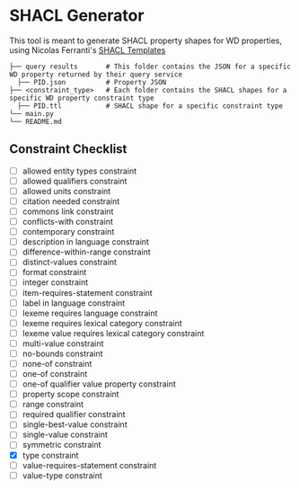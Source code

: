 # SHACL Generator

This tool is meant to generate SHACL property shapes for WD properties, using Nicolas Ferranti's [SHACL Templates](https://github.com/nicolasferranti/wikidata-constraints-formalization)

```
├── query results       # This folder contains the JSON for a specific WD property returned by their query service
  ├── PID.json          # Property JSON
├── <constraint_type>   # Each folder contains the SHACL shapes for a specific WD property constraint type
  ├── PID.ttl           # SHACL shape for a specific constraint type
└── main.py
└── README.md
```

## Constraint Checklist

- [ ] allowed entity types constraint
- [ ] allowed qualifiers constraint
- [ ] allowed units constraint
- [ ] citation needed constraint
- [ ] commons link constraint
- [ ] conflicts-with constraint
- [ ] contemporary constraint
- [ ] description in language constraint
- [ ] difference-within-range constraint
- [ ] distinct-values constraint
- [ ] format constraint
- [ ] integer constraint
- [ ] item-requires-statement constraint
- [ ] label in language constraint
- [ ] lexeme requires language constraint
- [ ] lexeme requires lexical category constraint
- [ ] lexeme value requires lexical category constraint
- [ ] multi-value constraint
- [ ] no-bounds constraint
- [ ] none-of constraint
- [ ] one-of constraint
- [ ] one-of qualifier value property constraint
- [ ] property scope constraint
- [ ] range constraint
- [ ] required qualifier constraint
- [ ] single-best-value constraint
- [ ] single-value constraint
- [ ] symmetric constraint
- [x] type constraint
- [ ] value-requires-statement constraint
- [ ] value-type constraint
